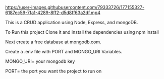 

https://user-images.githubusercontent.com/79333726/177155327-6187ec59-7fa1-4289-8ff2-d5d8ff63a2df.mp4

This is a CRUD application using Node, Express, and mongoDB.

To Run this project Clone it and install the dependencies using npm install

Next create a free database at mongodb.com. 

Create a .env file with PORT and MONGO_URI Variables. 

MONGO_URI= your mongodb key

PORT= the port you want the project to run on

